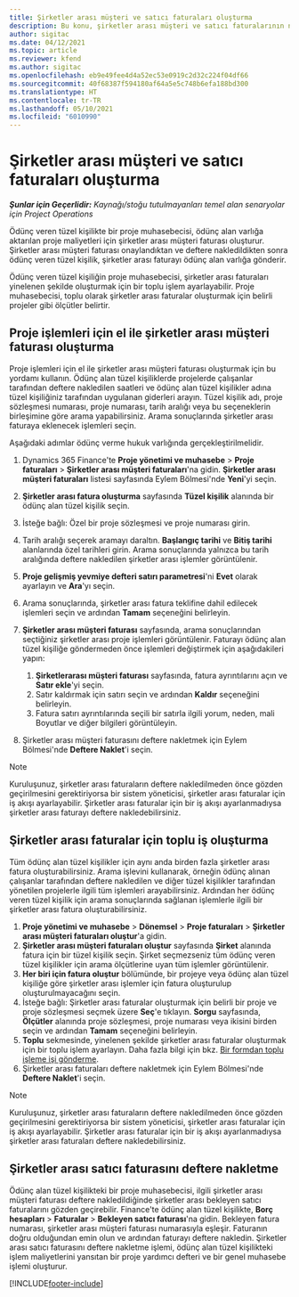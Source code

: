 ```yaml
---
title: Şirketler arası müşteri ve satıcı faturaları oluşturma
description: Bu konu, şirketler arası müşteri ve satıcı faturalarının nasıl oluşturulacağı hakkında bilgi sağlar.
author: sigitac
ms.date: 04/12/2021
ms.topic: article
ms.reviewer: kfend
ms.author: sigitac
ms.openlocfilehash: eb9e49fee4d4a52ec53e0919c2d32c224f04df66
ms.sourcegitcommit: 40f68387f594180af64a5e5c748b6efa188bd300
ms.translationtype: HT
ms.contentlocale: tr-TR
ms.lasthandoff: 05/10/2021
ms.locfileid: "6010990"
---
```

# <a name="create-intercompany-customer-and-vendor-invoices"></a>Şirketler arası müşteri ve satıcı faturaları oluşturma

_**Şunlar için Geçerlidir:** Kaynağı/stoğu tutulmayanları temel alan senaryolar için Project Operations_

Ödünç veren tüzel kişilikte bir proje muhasebecisi, ödünç alan varlığa aktarılan proje maliyetleri için şirketler arası müşteri faturası oluşturur. Şirketler arası müşteri faturası onaylandıktan ve deftere nakledildikten sonra ödünç veren tüzel kişilik, şirketler arası faturayı ödünç alan varlığa gönderir.

Ödünç veren tüzel kişiliğin proje muhasebecisi, şirketler arası faturaları yinelenen şekilde oluşturmak için bir toplu işlem ayarlayabilir. Proje muhasebecisi, toplu olarak şirketler arası faturalar oluşturmak için belirli projeler gibi ölçütler belirtir.

## <a name="manually-create-an-intercompany-customer-invoice-for-project-transactions"></a>Proje işlemleri için el ile şirketler arası müşteri faturası oluşturma 

Proje işlemleri için el ile şirketler arası müşteri faturası oluşturmak için bu yordamı kullanın. Ödünç alan tüzel kişiliklerde projelerde çalışanlar tarafından deftere nakledilen saatleri ve ödünç alan tüzel kişilikler adına tüzel kişiliğiniz tarafından uygulanan giderleri arayın. Tüzel kişilik adı, proje sözleşmesi numarası, proje numarası, tarih aralığı veya bu seçeneklerin birleşimine göre arama yapabilirsiniz. Arama sonuçlarında şirketler arası faturaya eklenecek işlemleri seçin. 

Aşağıdaki adımlar ödünç verme hukuk varlığında gerçekleştirilmelidir. 

1. Dynamics 365 Finance'te **Proje yönetimi ve muhasebe** > **Proje faturaları** > **Şirketler arası müşteri faturaları**'na gidin. **Şirketler arası müşteri faturaları** listesi sayfasında Eylem Bölmesi'nde **Yeni**'yi seçin.
2. **Şirketler arası fatura oluşturma** sayfasında **Tüzel kişilik** alanında bir ödünç alan tüzel kişilik seçin.
3. İsteğe bağlı: Özel bir proje sözleşmesi ve proje numarası girin.
4. Tarih aralığı seçerek aramayı daraltın. **Başlangıç tarihi** ve **Bitiş tarihi** alanlarında özel tarihleri girin. Arama sonuçlarında yalnızca bu tarih aralığında deftere nakledilen şirketler arası işlemler görüntülenir.
5. **Proje gelişmiş yevmiye defteri satırı parametresi**'ni **Evet** olarak ayarlayın ve **Ara**'yı seçin.
6. Arama sonuçlarında, şirketler arası fatura teklifine dahil edilecek işlemleri seçin ve ardından **Tamam** seçeneğini belirleyin.
7. **Şirketler arası müşteri faturası** sayfasında, arama sonuçlarından seçtiğiniz şirketler arası proje işlemleri görüntülenir. Faturayı ödünç alan tüzel kişiliğe göndermeden önce işlemleri değiştirmek için aşağıdakileri yapın:
  
    1. **Şirketlerarası müşteri faturası** sayfasında, fatura ayrıntılarını açın ve **Satır ekle**'yi seçin.
    2. Satır kaldırmak için satırı seçin ve ardından **Kaldır** seçeneğini belirleyin.
    3. Fatura satırı ayrıntılarında seçili bir satırla ilgili yorum, neden, mali Boyutlar ve diğer bilgileri görüntüleyin.
    
8. Şirketler arası müşteri faturasını deftere nakletmek için Eylem Bölmesi'nde **Deftere Naklet**'i seçin.

> [!NOTE]
> Kuruluşunuz, şirketler arası faturaların deftere nakledilmeden önce gözden geçirilmesini gerektiriyorsa bir sistem yöneticisi, şirketler arası faturalar için iş akışı ayarlayabilir. Şirketler arası faturalar için bir iş akışı ayarlanmadıysa şirketler arası faturayı deftere nakledebilirsiniz.

## <a name="create-a-batch-job-for-intercompany-invoices"></a>Şirketler arası faturalar için toplu iş oluşturma

Tüm ödünç alan tüzel kişilikler için aynı anda birden fazla şirketler arası fatura oluşturabilirsiniz. Arama işlevini kullanarak, örneğin ödünç alınan çalışanlar tarafından deftere nakledilen ve diğer tüzel kişilikler tarafından yönetilen projelerle ilgili tüm işlemleri arayabilirsiniz. Ardından her ödünç veren tüzel kişilik için arama sonuçlarında sağlanan işlemlerle ilgili bir şirketler arası fatura oluşturabilirsiniz.

1. **Proje yönetimi ve muhasebe** > **Dönemsel** > **Proje faturaları** > **Şirketler arası müşteri faturaları oluştur**'a gidin.
2. **Şirketler arası müşteri faturaları oluştur** sayfasında **Şirket** alanında fatura için bir tüzel kişilik seçin. Şirket seçmezseniz tüm ödünç veren tüzel kişilikler için arama ölçütlerine uyan tüm işlemler görüntülenir.
3. **Her biri için fatura oluştur** bölümünde, bir projeye veya ödünç alan tüzel kişiliğe göre şirketler arası işlemler için fatura oluşturulup oluşturulmayacağını seçin.
4. İsteğe bağlı: Şirketler arası faturalar oluşturmak için belirli bir proje ve proje sözleşmesi seçmek üzere **Seç**'e tıklayın. **Sorgu** sayfasında, **Ölçütler** alanında proje sözleşmesi, proje numarası veya ikisini birden seçin ve ardından **Tamam** seçeneğini belirleyin.
5. **Toplu** sekmesinde, yinelenen şekilde şirketler arası faturalar oluşturmak için bir toplu işlem ayarlayın. Daha fazla bilgi için bkz. [Bir formdan toplu işleme işi gönderme](/dynamicsax-2012/appuser-itpro/submit-a-batch-processing-job-from-a-form).
6. Şirketler arası faturaları deftere nakletmek için Eylem Bölmesi'nde **Deftere Naklet**'i seçin.

> [!NOTE]
> Kuruluşunuz, şirketler arası faturaların deftere nakledilmeden önce gözden geçirilmesini gerektiriyorsa bir sistem yöneticisi, şirketler arası faturalar için iş akışı ayarlayabilir. Şirketler arası faturalar için bir iş akışı ayarlanmadıysa şirketler arası faturaları deftere nakledebilirsiniz.

## <a name="post-the-intercompany-vendor-invoice"></a>Şirketler arası satıcı faturasını deftere nakletme

Ödünç alan tüzel kişilikteki bir proje muhasebecisi, ilgili şirketler arası müşteri faturası deftere nakledildiğinde şirketler arası bekleyen satıcı faturalarını gözden geçirebilir. Finance'te ödünç alan tüzel kişilikte, **Borç hesapları** > **Faturalar** > **Bekleyen satıcı faturası**'na gidin. Bekleyen fatura numarası, şirketler arası müşteri faturası numarasıyla eşleşir. Faturanın doğru olduğundan emin olun ve ardından faturayı deftere nakledin. Şirketler arası satıcı faturasını deftere nakletme işlemi, ödünç alan tüzel kişilikteki işlem maliyetlerini yansıtan bir proje yardımcı defteri ve bir genel muhasebe işlemi oluşturur.


[!INCLUDE[footer-include](../includes/footer-banner.md)]

